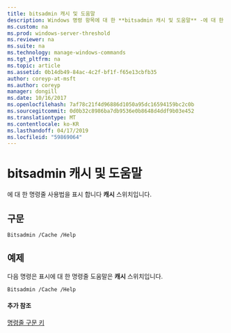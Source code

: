 ```yaml
---
title: bitsadmin 캐시 및 도움말
description: Windows 명령 항목에 대 한 **bitsadmin 캐시 및 도움말** -에 대 한 명령줄 사용법을 표시 합니다 **캐시** 스위치입니다.
ms.custom: na
ms.prod: windows-server-threshold
ms.reviewer: na
ms.suite: na
ms.technology: manage-windows-commands
ms.tgt_pltfrm: na
ms.topic: article
ms.assetid: 0b14db49-84ac-4c2f-bf1f-f65e13cbfb35
author: coreyp-at-msft
ms.author: coreyp
manager: dongill
ms.date: 10/16/2017
ms.openlocfilehash: 7af78c21f4d96886d1050a95dc16594159bc2c0b
ms.sourcegitcommit: 0d0b32c8986ba7db9536e0b8648d4ddf9b03e452
ms.translationtype: MT
ms.contentlocale: ko-KR
ms.lasthandoff: 04/17/2019
ms.locfileid: "59869064"
---
```

# <a name="bitsadmin-cache-and-help"></a>bitsadmin 캐시 및 도움말



에 대 한 명령줄 사용법을 표시 합니다 **캐시** 스위치입니다.

## <a name="syntax"></a>구문

```
Bitsadmin /Cache /Help 
```

## <a name="BKMK_examples"></a>예제

다음 명령은 표시에 대 한 명령줄 도움말은 **캐시** 스위치입니다.
```
Bitsadmin /Cache /Help
```

#### <a name="additional-references"></a>추가 참조

[명령줄 구문 키](command-line-syntax-key.md)